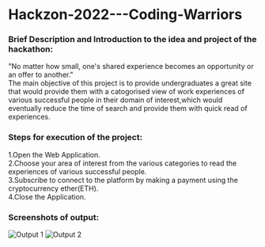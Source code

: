# Hackzon-2022---Coding-Warriors 

### Brief Description and Introduction to the idea and project of the hackathon:  
"No matter how small, one's shared experience becomes an opportunity or an offer to another."  
The main objective of this project is to provide undergraduates a great site that would provide them with a catogorised view of work experiences of various successful people in their domain of interest,which would eventually reduce the time of search and provide them with quick read of experiences.

### Steps for execution of the project:

1.Open the Web Application.  
2.Choose your area of interest from the various categories to read the experiences of various successful people.  
3.Subscribe to connect to the platform by making a payment using the cryptocurrency ether(ETH).  
4.Close the Application.  

### Screenshots of output:
![Output 1](https://user-images.githubusercontent.com/116091951/202255028-e49af683-a133-4b50-931c-f7ec2b312da5.png)
![Output 2](https://user-images.githubusercontent.com/116091951/202255121-df936484-3f1c-47f0-a768-be1d60dd476f.png)

